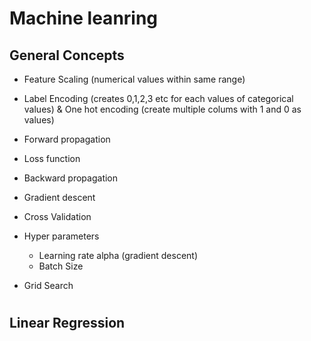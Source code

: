 # Machine leanring


## General Concepts

- Feature Scaling (numerical values within same range)
- Label Encoding (creates 0,1,2,3 etc for each values of categorical values) & One hot encoding (create multiple colums with 1 and 0 as values)

- Forward propagation
- Loss function
- Backward propagation
- Gradient descent
- Cross Validation
- Hyper parameters
   - Learning rate alpha (gradient descent)
   - Batch Size
- Grid Search 

#
## Linear Regression